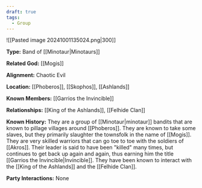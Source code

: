 ```yaml
---
draft: true
tags:
  - Group
---
```

![[Pasted image 20241001135024.png|300]]

**Type:** Band of [[Minotaur|Minotaurs]]

**Related God:** [[Mogis]]

**Alignment:** Chaotic Evil

**Location:** [[Phoberos]], [[Skophos]], [[Ashlands]]

**Known Members:** [[Garrios the Invincible]]

**Relationships:** [[King of the Ashlands]], [[Felhide Clan]]

**Known History:** They are a group of [[Minotaur|minotaur]] bandits that are known to pillage villages around [[Phoberos]]. They are known to take some slaves, but they primarily slaughter the townsfolk in the name of [[Mogis]]. They are very skilled warriors that can go toe to toe with the soldiers of [[Akros]]. Their leader is said to have been "killed" many times, but continues to get back up again and again, thus earning him the title [[Garrios the Invincible|Invincible]]. They have been known to interact with the [[King of the Ashlands]] and the [[Felhide Clan]]. 

**Party Interactions:** None
